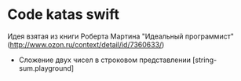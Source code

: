 # Code katas swift
Идея взятая из книги Роберта Мартина "Идеальный программист" (http://www.ozon.ru/context/detail/id/7360633/)

* Сложение двух чисел в строковом представлении [string-sum.playground]